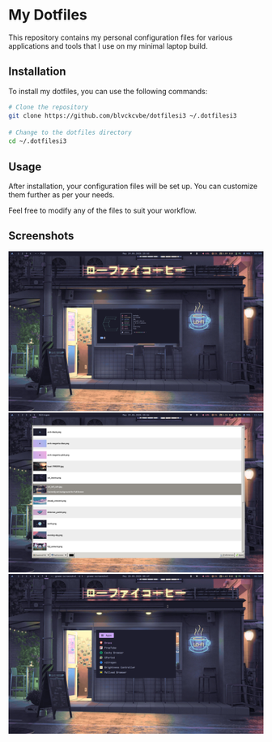 # My Dotfiles

This repository contains my personal configuration files for various applications and tools that I use on my minimal laptop build.

## Installation

To install my dotfiles, you can use the following commands:

```bash
# Clone the repository
git clone https://github.com/blvckcvbe/dotfilesi3 ~/.dotfilesi3

# Change to the dotfiles directory
cd ~/.dotfilesi3
```
## Usage

After installation, your configuration files will be set up. You can customize them further as per your needs.
<!--
- **i3**: Window manager configuration
- **nvim**: Text editor configuration
- **fish**: Shell configuration
-->
Feel free to modify any of the files to suit your workflow.

## Screenshots

![](screenshots/fetch.png)
![](screenshots/nitrogen.png)
![](screenshots/rofi.png)

